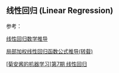 ##  线性回归 (Linear Regression)

参考：

[线性回归数学推导](http://blog.51cto.com/12133258/2051527)

[局部加权线性回归函数公式推导(转载)](https://blog.csdn.net/appleyuchi/article/details/82633155)

[[菊安酱的机器学习]第7期 线性回归](https://www.bilibili.com/video/av38401189)

